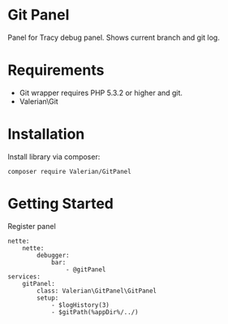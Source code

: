 Git Panel
======================

Panel for Tracy debug panel.
Shows current branch and git log.

Requirements
============
- Git wrapper requires PHP 5.3.2 or higher and git.
- Valerian\Git

Installation
=============

Install library via composer:

```
composer require Valerian/GitPanel
```

Getting Started
===============
Register panel

```
nette:
    nette:
    	debugger:
    		bar:
    			- @gitPanel
services:
	gitPanel:
		class: Valerian\GitPanel\GitPanel
		setup:
			- $logHistory(3)
			- $gitPath(%appDir%/../)

```

